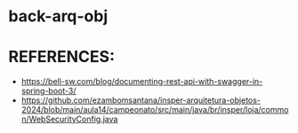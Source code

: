 # back-arq-obj

# REFERENCES: 
- https://bell-sw.com/blog/documenting-rest-api-with-swagger-in-spring-boot-3/
- https://github.com/ezambomsantana/insper-arquitetura-objetos-2024/blob/main/aula14/campeonato/src/main/java/br/insper/loja/common/WebSecurityConfig.java
